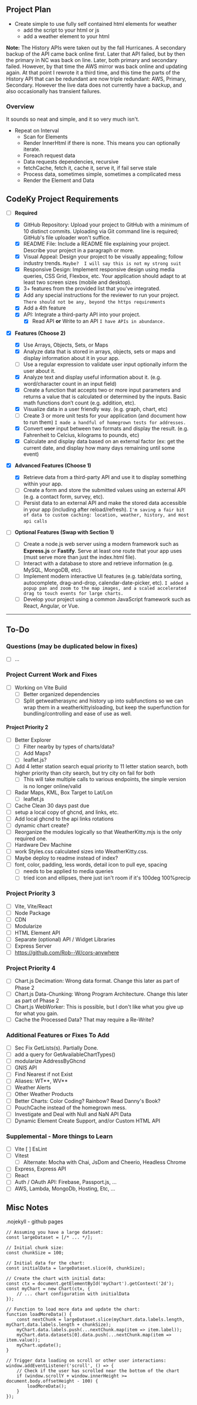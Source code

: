 ## Project Plan

- Create simple to use fully self contained html elements for weather
  - add the script to your html or js
  - add a weather element to your html

**Note:** The History APIs were taken out by the fall Hurricanes. A secondary backup of the API came back online first. Later that API failed, but by then the primary in NC was back on line. Later, both primary and secondary failed. However, by that time the AWS mirror was back online and updating again. At that point I rewrote it a third time, and this time the parts of the History API that can be redundant are now triple redundant: AWS, Primary, Secondary. However the live data does not currently have a backup, and also occasionally has transient failures.

### Overview

It sounds so neat and simple, and it so very much isn't.

- Repeat on Interval
  - Scan for Elements
  - Render InnerHtml if there is none. This means you can optionally iterate.
  - Foreach request data
  - Data requests dependencies, recursive
  - fetchCache, fetch it, cache it, serve it, if fail serve stale
  - Process data, sometimes simple, sometimes a complicated mess
  - Render the Element and Data

## CodeKy Project Requirements

- [ ] **Required**

  - [x] GitHub Repository: Upload your project to GitHub with a minimum of 10 distinct commits. Uploading via Git command line is required; GitHub's file uploader won't suffice.
  - [x] README File: Include a README file explaining your project.
        Describe your project in a paragraph or more.
  - [x] Visual Appeal: Design your project to be visually appealing; follow industry trends.
        `Maybe?  I will say this is not my strong suit`
  - [x] Responsive Design: Implement responsive design using media queries, CSS Grid, Flexbox, etc. Your application should adapt to at least two screen sizes (mobile and desktop).
  - [x] 3+ features from the provided list that you've integrated.
  - [x] Add any special instructions for the reviewer to run your project.
        `There should not be any, beyond the https requirements`
  - [x] Add a 4th feature
  - [x] API: Integrate a third-party API into your project.
    - [x] Read API **or** Write to an API
          `I have APIs in abundance.`
          &nbsp;

- [x] **Features (Choose 2)**

  - [x] Use Arrays, Objects, Sets, or Maps
  - [x] Analyze data that is stored in arrays, objects, sets or maps and display information about it in your app.
  - [ ] Use a regular expression to validate user input optionally inform the user about it.
  - [x] Analyze text and display useful information about it. (e.g. word/character count in an input field)
  - [x] Create a function that accepts two or more input parameters and returns a value that is calculated or determined by the inputs. Basic math functions don’t count (e.g. addition, etc).
  - [x] Visualize data in a user friendly way. (e.g. graph, chart, etc)
  - [ ] Create 3 or more unit tests for your application (and document how to run them)
        `I made a handful of homegrown tests for addresses.`
  - [x] Convert ~~user~~ input between two formats and display the result. (e.g. Fahrenheit to Celcius, kilograms to pounds, etc)
  - [x] Calculate and display data based on an external factor (ex: get the current date, and display how many days remaining until some event)
        &nbsp;

- [x] **Advanced Features (Choose 1)**

  - [x] Retrieve data from a third-party API and use it to display something within your app.
  - [ ] Create a form and store the submitted values using an external API (e.g. a contact form, survey, etc).
  - [ ] Persist data to an external API and make the stored data accessible in your app (including after reload/refresh).
        `I'm saving a fair bit of data to custom caching: location, weather, history, and most api calls`
        &nbsp;

- [ ] **Optional Features (Swap with Section 1)**
  - [ ] Create a node.js web server using a modern framework such as **Express.js** or **Fastify**. Serve at least one route that your app uses (must serve more than just the index.html file).
  - [ ] Interact with a database to store and retrieve information (e.g. MySQL, MongoDB, etc).
  - [ ] Implement modern interactive UI features (e.g. table/data sorting, autocomplete, drag-and-drop, calendar-date-picker, etc).
        `I added a popup pan and zoom to the map images, and a scaled accelerated drag to touch events for large charts.`
  - [ ] Develop your project using a common JavaScript framework such as React, Angular, or Vue.

<!-- ---------------------------------------------------------------------- -->

---

## To-Do

### Questions (may be duplicated below in fixes)

- [ ] ...

### Project Current Work and Fixes

- [ ] Working on Vite Build
  - [ ] Better organized dependencies
  - [ ] Split getweatherasync and history up into subfunctions so we can wrap them in a weatherkittyisloading, but keep the superfunction for bundling/controlling and ease of use as well.

#### Project Priority 2

- [ ] Better Explorer
  - [ ] Filter nearby by types of charts/data?
  - [ ] Add Maps?
  - [ ] leaflet.js?
- [ ] Add 4 letter station search equal priority to 11 letter station search, both higher priority than city search, but try city on fail for both
  - [ ] This will take multiple calls to various endpoints, the simple version is no longer online/valid
- [ ] Radar Maps, KML, Box Target to Lat/Lon
  - [ ] leaflet.js
- [ ] Cache Clean 30 days past due
- [ ] setup a local copy of ghcnd, and links, etc.
- [ ] Add local ghcnd to the api links rotations
- [ ] dynamic chart create?
- [ ] Reorganize the modules logically so that WeatherKitty.mjs is the only required one.
- [ ] Hardware Dev Machine
- [ ] work Styles.css calculated sizes into WeatherKitty.css.
- [ ] Maybe deploy to readme instead of index?
- [ ] font, color, padding, less words, detail icon to pull eye, spacing
  - [ ] needs to be applied to media queries
  - [ ] tried icon and ellipses, there just isn't room if it's 100deg 100%precip

### Project Priority 3

- [ ] Vite, Vite/React
- [ ] Node Package
- [ ] CDN
- [ ] Modularize
- [ ] HTML Element API
- [ ] Separate (optional) API / Widget Libraries
- [ ] Express Server
- [ ] https://github.com/Rob--W/cors-anywhere

### Project Priority 4

- [ ] Chart.js Decimation: Wrong data format. Change this later as part of Phase 2
- [ ] Chart.js Data-Chunking: Wrong Program Architecture. Change this later as part of Phase 2
- [ ] Chart.js WebWorker: This is possible, but I don't like what you give up for what you gain.
- [ ] Cache the Processed Data? That may require a Re-Write?

### Additional Features or Fixes To Add

- [ ] Sec Fix GetLists(s). Partially Done.
- [ ] add a query for GetAvailableChartTypes()
- [ ] modularize AddressByGhcnd
- [ ] GNIS API
- [ ] Find Nearest if not Exist
- [ ] Aliases: WT**, WV**
- [ ] Weather Alerts
- [ ] Other Weather Products
- [ ] Better Charts: Color Coding? Rainbow? Read Danny's Book?
- [ ] PouchCache instead of the homegrown mess.
- [ ] Investigate and Deal with Null and NaN API Data
- [ ] Dynamic Element Create Support, and/or Custom HTML API

### Supplemental - More things to Learn

- [ ] Vite
      [ ] EsLint
- [ ] Vitest
  - [ ] Alternate: Mocha with Chai, JsDom and Cheerio, Headless Chrome
- [ ] Express, Express API
- [ ] React
- [ ] Auth / OAuth API: Firebase, Passport.js, ...
- [ ] AWS, Lambda, MongoDb, Hosting, Etc, ...

## Misc Notes

.nojekyll - github pages

```
// Assuming you have a large dataset:
const largeDataset = [/* ... */];

// Initial chunk size:
const chunkSize = 100;

// Initial data for the chart:
const initialData = largeDataset.slice(0, chunkSize);

// Create the chart with initial data:
const ctx = document.getElementById('myChart').getContext('2d');
const myChart = new Chart(ctx, {
    // ... chart configuration with initialData
});

// Function to load more data and update the chart:
function loadMoreData() {
    const nextChunk = largeDataset.slice(myChart.data.labels.length, myChart.data.labels.length + chunkSize);
    myChart.data.labels.push(...nextChunk.map(item => item.label));
    myChart.data.datasets[0].data.push(...nextChunk.map(item => item.value));
    myChart.update();
}

// Trigger data loading on scroll or other user interactions:
window.addEventListener('scroll', () => {
    // Check if the user has scrolled near the bottom of the chart
    if (window.scrollY + window.innerHeight >= document.body.offsetHeight - 100) {
        loadMoreData();
    }
});
```
